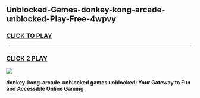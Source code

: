 
## Unblocked-Games-donkey-kong-arcade-unblocked-Play-Free-4wpvy
<h3>
<a href="https://premium76.site?title=donkey-kong-arcade-unblocked&ref=20M">CLICK TO PLAY</a></h3>
<hr>

<h3>
<a href="https://premium76.site?title=donkey-kong-arcade-unblocked&ref=20M">CLICK 2 PLAY</a>
  
</h3>

<a href="https://premium76.site?title=donkey-kong-arcade-unblocked&ref=19M"><img src="https://clearcache.store/games.png"></a>


**donkey-kong-arcade-unblocked games unblocked: Your Gateway to Fun and Accessible Online Gaming**
